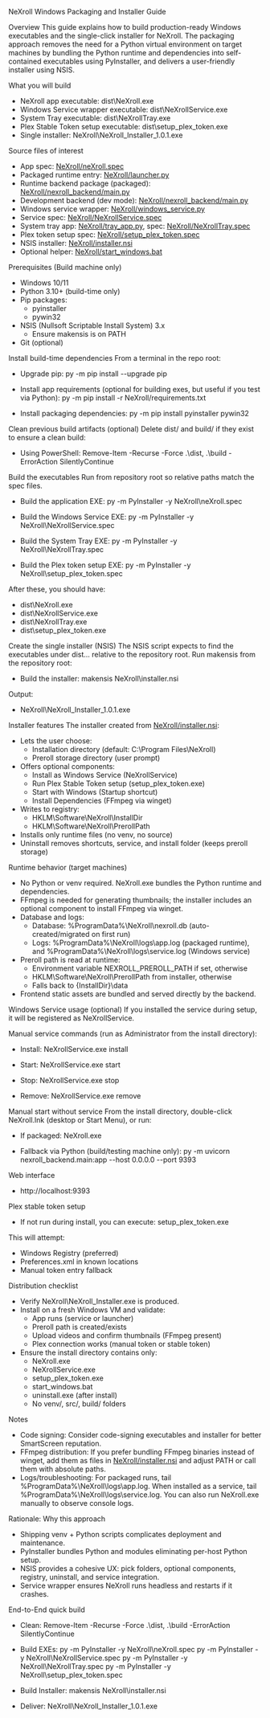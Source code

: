 NeXroll Windows Packaging and Installer Guide

Overview
This guide explains how to build production-ready Windows executables and the single-click installer for NeXroll. The packaging approach removes the need for a Python virtual environment on target machines by bundling the Python runtime and dependencies into self-contained executables using PyInstaller, and delivers a user-friendly installer using NSIS.

What you will build
- NeXroll app executable: dist\NeXroll.exe
- Windows Service wrapper executable: dist\NeXrollService.exe
- System Tray executable: dist\NeXrollTray.exe
- Plex Stable Token setup executable: dist\setup_plex_token.exe
- Single installer: NeXroll\NeXroll_Installer_1.0.1.exe

Source files of interest
- App spec: [NeXroll/neXroll.spec](NeXroll/neXroll.spec)
- Packaged runtime entry: [NeXroll/launcher.py](NeXroll/launcher.py)
- Runtime backend package (packaged): [NeXroll/nexroll_backend/main.py](NeXroll/nexroll_backend/main.py)
- Development backend (dev mode): [NeXroll/nexroll_backend/main.py](NeXroll/nexroll_backend/main.py)
- Windows service wrapper: [NeXroll/windows_service.py](NeXroll/windows_service.py)
- Service spec: [NeXroll/NeXrollService.spec](NeXroll/NeXrollService.spec)
- System tray app: [NeXroll/tray_app.py](NeXroll/tray_app.py), spec: [NeXroll/NeXrollTray.spec](NeXroll/NeXrollTray.spec)
- Plex token setup spec: [NeXroll/setup_plex_token.spec](NeXroll/setup_plex_token.spec)
- NSIS installer: [NeXroll/installer.nsi](NeXroll/installer.nsi)
- Optional helper: [NeXroll/start_windows.bat](NeXroll/start_windows.bat)

Prerequisites (Build machine only)
- Windows 10/11
- Python 3.10+ (build-time only)
- Pip packages:
  - pyinstaller
  - pywin32
- NSIS (Nullsoft Scriptable Install System) 3.x
  - Ensure makensis is on PATH
- Git (optional)

Install build-time dependencies
From a terminal in the repo root:

- Upgrade pip:
  py -m pip install --upgrade pip

- Install app requirements (optional for building exes, but useful if you test via Python):
  py -m pip install -r NeXroll/requirements.txt

- Install packaging dependencies:
  py -m pip install pyinstaller pywin32

Clean previous build artifacts (optional)
Delete dist/ and build/ if they exist to ensure a clean build:

- Using PowerShell:
  Remove-Item -Recurse -Force .\dist, .\build -ErrorAction SilentlyContinue

Build the executables
Run from repository root so relative paths match the spec files.

- Build the application EXE:
  py -m PyInstaller -y NeXroll\neXroll.spec

- Build the Windows Service EXE:
  py -m PyInstaller -y NeXroll\NeXrollService.spec

- Build the System Tray EXE:
  py -m PyInstaller -y NeXroll\NeXrollTray.spec

- Build the Plex token setup EXE:
  py -m PyInstaller -y NeXroll\setup_plex_token.spec

After these, you should have:
- dist\NeXroll.exe
- dist\NeXrollService.exe
- dist\NeXrollTray.exe
- dist\setup_plex_token.exe

Create the single installer (NSIS)
The NSIS script expects to find the executables under dist\... relative to the repository root. Run makensis from the repository root:

- Build the installer:
  makensis NeXroll\installer.nsi

Output:
- NeXroll\NeXroll_Installer_1.0.1.exe

Installer features
The installer created from [NeXroll/installer.nsi](NeXroll/installer.nsi):
- Lets the user choose:
  - Installation directory (default: C:\Program Files\NeXroll)
  - Preroll storage directory (user prompt)
- Offers optional components:
  - Install as Windows Service (NeXrollService)
  - Run Plex Stable Token setup (setup_plex_token.exe)
  - Start with Windows (Startup shortcut)
  - Install Dependencies (FFmpeg via winget)
- Writes to registry:
  - HKLM\Software\NeXroll\InstallDir
  - HKLM\Software\NeXroll\PrerollPath
- Installs only runtime files (no venv, no source)
- Uninstall removes shortcuts, service, and install folder (keeps preroll storage)

Runtime behavior (target machines)
- No Python or venv required. NeXroll.exe bundles the Python runtime and dependencies.
- FFmpeg is needed for generating thumbnails; the installer includes an optional component to install FFmpeg via winget.
- Database and logs:
  - Database: %ProgramData%\NeXroll\nexroll.db (auto-created/migrated on first run)
  - Logs: %ProgramData%\NeXroll\logs\app.log (packaged runtime), and %ProgramData%\NeXroll\logs\service.log (Windows service)
- Preroll path is read at runtime:
  - Environment variable NEXROLL_PREROLL_PATH if set, otherwise
  - HKLM\Software\NeXroll\PrerollPath from installer, otherwise
  - Falls back to {InstallDir}\data
- Frontend static assets are bundled and served directly by the backend.

Windows Service usage (optional)
If you installed the service during setup, it will be registered as NeXrollService.

Manual service commands (run as Administrator from the install directory):
- Install:
  NeXrollService.exe install

- Start:
  NeXrollService.exe start

- Stop:
  NeXrollService.exe stop

- Remove:
  NeXrollService.exe remove

Manual start without service
From the install directory, double-click NeXroll.lnk (desktop or Start Menu), or run:

- If packaged:
  NeXroll.exe

- Fallback via Python (build/testing machine only):
  py -m uvicorn nexroll_backend.main:app --host 0.0.0.0 --port 9393

Web interface
- http://localhost:9393

Plex stable token setup
- If not run during install, you can execute:
  setup_plex_token.exe

This will attempt:
- Windows Registry (preferred)
- Preferences.xml in known locations
- Manual token entry fallback

Distribution checklist
- Verify NeXroll\NeXroll_Installer.exe is produced.
- Install on a fresh Windows VM and validate:
  - App runs (service or launcher)
  - Preroll path is created/exists
  - Upload videos and confirm thumbnails (FFmpeg present)
  - Plex connection works (manual token or stable token)
- Ensure the install directory contains only:
  - NeXroll.exe
  - NeXrollService.exe
  - setup_plex_token.exe
  - start_windows.bat
  - uninstall.exe (after install)
  - No venv/, src/, build/ folders

Notes
- Code signing: Consider code-signing executables and installer for better SmartScreen reputation.
- FFmpeg distribution: If you prefer bundling FFmpeg binaries instead of winget, add them as files in [NeXroll/installer.nsi](NeXroll/installer.nsi) and adjust PATH or call them with absolute paths.
- Logs/troubleshooting: For packaged runs, tail %ProgramData%\NeXroll\logs\app.log. When installed as a service, tail %ProgramData%\NeXroll\logs\service.log. You can also run NeXroll.exe manually to observe console logs.

Rationale: Why this approach
- Shipping venv + Python scripts complicates deployment and maintenance.
- PyInstaller bundles Python and modules eliminating per-host Python setup.
- NSIS provides a cohesive UX: pick folders, optional components, registry, uninstall, and service integration.
- Service wrapper ensures NeXroll runs headless and restarts if it crashes.

End-to-End quick build
- Clean:
  Remove-Item -Recurse -Force .\dist, .\build -ErrorAction SilentlyContinue

- Build EXEs:
  py -m PyInstaller -y NeXroll\neXroll.spec
  py -m PyInstaller -y NeXroll\NeXrollService.spec
  py -m PyInstaller -y NeXroll\NeXrollTray.spec
  py -m PyInstaller -y NeXroll\setup_plex_token.spec

- Build Installer:
  makensis NeXroll\installer.nsi

- Deliver:
  NeXroll\NeXroll_Installer_1.0.1.exe